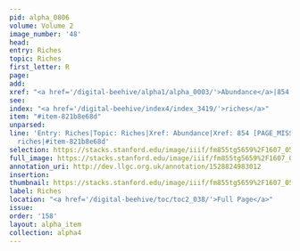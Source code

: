 ```yaml
---
pid: alpha_0806
volume: Volume 2
image_number: '48'
head: 
entry: Riches
topic: Riches
first_letter: R
page: 
add: 
xref: "<a href='/digital-beehive/alpha1/alpha_0003/'>Abundance</a>|854 [PAGE_MISSING]"
see: 
index: "<a href='/digital-beehive/index4/index_3419/'>riches</a>"
item: "#item-821b8e68d"
unparsed: 
line: 'Entry: Riches|Topic: Riches|Xref: Abundance|Xref: 854 [PAGE_MISSING]|Index:
  riches|#item-821b8e68d'
selection: https://stacks.stanford.edu/image/iiif/fm855tg5659%2F1607_0515/795,2995,2948,815/full/0/default.jpg
full_image: https://stacks.stanford.edu/image/iiif/fm855tg5659%2F1607_0515/full/full/0/default.jpg
annotation_uri: http://dev.llgc.org.uk/annotation/1528824983012
insertion: 
thumbnail: https://stacks.stanford.edu/image/iiif/fm855tg5659%2F1607_0515/795,2995,600,180/250,/0/default.jpg
label: Riches
location: "<a href='/digital-beehive/toc/toc2_038/'>Full Page</a>"
issue: 
order: '158'
layout: alpha_item
collection: alpha4
---
```

